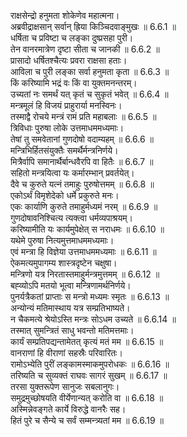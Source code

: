 

  
राक्षसेन्द्रो हनुमता शोकेणेव महात्मना।  
अब्रवीद्राक्षसान् सर्वान् ह्रिया किञ्चिदवाङ्मुखः ॥ 6.6.1 ॥   
धर्षिता च प्रविष्टा च लङ्का दुष्प्रसहा पुरी।  
तेन वानरमात्रेण दृष्टा सीता च जानकी ॥ 6.6.2 ॥   
प्रासादो धर्षितश्चैत्यः प्रवरा राक्षसा हताः।  
आविला च पुरी लङ्का सर्वा हनुमता कृता ॥ 6.6.3 ॥   
किं करिष्यामि भद्रं वः किं वा युक्तमनन्तरम्।  
उच्यतां नः समर्थं यत् कृतं च सुकृतं भवेत् ॥ 6.6.4 ॥   
मन्त्रमूलं हि विजयं प्राहुरार्या मनस्विनः।  
तस्माद्वै रोचये मन्त्रं रामं प्रति महाबलाः ॥ 6.6.5 ॥   
त्रिविधाः पुरुषा लोके उत्तमाधममध्यमाः।  
तेषां तु समवेतानां गुणदोषो वदाम्यहम् ॥ 6.6.6 ॥   
मन्त्रिभिर्हितसंयुक्तैः समर्थैर्मन्त्रनिर्णये।  
मित्रैर्वापि समानार्थैर्बान्धवैरपि वा हितैः ॥ 6.6.7 ॥   
सहितो मन्त्रयित्वा यः कर्मारम्भान् प्रवर्तयेत्।  
दैवे च कुरुते यत्नं तमाहुः पुरुषोत्तमम् ॥ 6.6.8 ॥   
एकोऽर्थं विमृशेदेको धर्मे प्रकुरुते मनः।  
एकः कार्याणि कुरुते तमाहुर्मध्यमं नरम् ॥ 6.6.9 ॥   
गुणदोषावनिश्चित्य त्यक्त्वा धर्मव्यपाश्रयम्।  
करिष्यामीति यः कार्यमुपेक्षेत् स नराधमः ॥ 6.6.10 ॥   
यथेमे पुरुषा नित्यमुत्तमाधममध्यमाः।  
एवं मन्त्रा हि विज्ञेया उत्तमाधममध्यमाः ॥ 6.6.11 ॥   
ऐकमत्यमुपागम्य शास्त्रदृष्टेन चक्षुषा।  
मन्त्रिणो यत्र निरतास्तमाहुर्मन्त्रमुत्तमम् ॥ 6.6.12 ॥   
बह्व्योऽपि मतयो भूत्वा मन्त्रिणामर्थनिर्णये।  
पुनर्यत्रैकतां प्राप्ताः स मन्त्रो मध्यमः स्मृतः ॥ 6.6.13 ॥   
अन्योन्यं मतिमास्थाय यत्र सम्प्रतिभाष्यते।  
न चैकमत्ये श्रेयोऽस्ति मन्त्रः सोऽधम उच्यते ॥ 6.6.14 ॥   
तस्मात् सुमन्त्रितं साधु भवन्तो मतिमत्तमाः।  
कार्यं सम्प्रतिपद्यन्तामेतत् कृत्यं मतं मम ॥ 6.6.15 ॥   
वानराणां हि वीराणां सहस्रैः परिवारितः।  
रामोऽभ्येति पुरीं लङ्कामस्माकमुपरोधकः ॥ 6.6.16 ॥   
तरिष्यति च सुव्यक्तं राघवः सागरं सुखम् ॥ 6.6.17 ॥   
तरसा युक्तरूपेण सानुजः सबलानुगः।  
समुद्रमुच्छोषयति वीर्येणान्यत् करोति वा ॥ 6.6.18 ॥   
अस्मिन्नेवङ्गते कार्ये विरुद्धे वानरैः सह।  
हितं पुरे च सैन्ये च सर्वं सम्मन्त्र्यतां मम ॥ 6.6.19 ॥   
